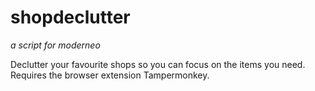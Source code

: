 # shopdeclutter

_a script for moderneo_

Declutter your favourite shops so you can focus on the items you need. Requires the browser extension Tampermonkey.
